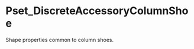 # Pset_DiscreteAccessoryColumnShoe

Shape properties common to column shoes.
<!-- end of short definition -->

